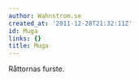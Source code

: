 ```yaml
---
author: Wahnstrom.se
created_at: '2011-12-28T21:32:11Z'
id: Muga
links: {}
title: Muga
---
```


Råttornas furste.